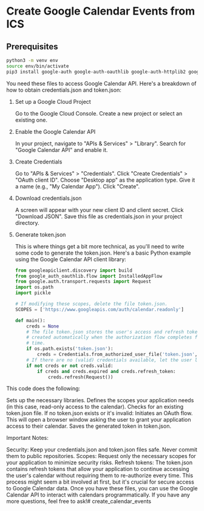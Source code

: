 # Create Google Calendar Events from ICS

## Prerequisites

```bash
python3 -m venv env
source env/bin/activate
pip3 install google-auth google-auth-oauthlib google-auth-httplib2 google-api-python-client watchdog icalendar
```

You need these files to access Google Calendar API. Here's a breakdown of how to obtain credentials.json and token.json:

1. Set up a Google Cloud Project

    Go to the Google Cloud Console.
    Create a new project or select an existing one.

2. Enable the Google Calendar API

    In your project, navigate to "APIs & Services" > "Library".
    Search for "Google Calendar API" and enable it.

3. Create Credentials

    Go to "APIs & Services" > "Credentials".
    Click "Create Credentials" > "OAuth client ID".
    Choose "Desktop app" as the application type.
    Give it a name (e.g., "My Calendar App").
    Click "Create".

4. Download credentials.json

    A screen will appear with your new client ID and client secret.
    Click "Download JSON".
    Save this file as credentials.json in your project directory.

5. Generate token.json

    This is where things get a bit more technical, as you'll need to write some code to generate the token.json. Here's a basic Python example using the Google Calendar API client library:

    ```python
    from googleapiclient.discovery import build
    from google_auth_oauthlib.flow import InstalledAppFlow
    from google.auth.transport.requests import Request
    import os.path
    import pickle

    # If modifying these scopes, delete the file token.json.
    SCOPES = ['https://www.googleapis.com/auth/calendar.readonly']

    def main():
        creds = None
        # The file token.json stores the user's access and refresh tokens, and is
        # created automatically when the authorization flow completes for the first
        # time.
        if os.path.exists('token.json'):
            creds = Credentials.from_authorized_user_file('token.json', SCOPES)
        # If there are no (valid) credentials available, let the user log in.
        if not creds or not creds.valid:
            if creds and creds.expired and creds.refresh_token:
                creds.refresh(Request())
    ```

This code does the following:

Sets up the necessary libraries.
Defines the scopes your application needs (in this case, read-only access to the calendar).
Checks for an existing token.json file.
If no token.json exists or it's invalid:
Initiates an OAuth flow. This will open a browser window asking the user to grant your application access to their calendar.
Saves the generated token in token.json.

Important Notes:

Security: Keep your credentials.json and token.json files safe. Never commit them to public repositories.
Scopes: Request only the necessary scopes for your application to minimize security risks.
Refresh tokens: The token.json contains refresh tokens that allow your application to continue accessing the user's calendar without requiring them to re-authorize every time.
This process might seem a bit involved at first, but it's crucial for secure access to Google Calendar data. Once you have these files, you can use the Google Calendar API to interact with calendars programmatically. If you have any more questions, feel free to ask!# create_calendar_events
